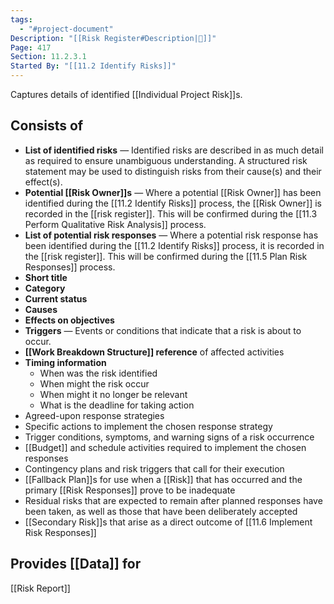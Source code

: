 ```yaml
---
tags:
  - "#project-document"
Description: "[[Risk Register#Description|📝]]"
Page: 417
Section: 11.2.3.1
Started By: "[[11.2 Identify Risks]]"
---
```

Captures details of identified [[Individual Project Risk]]s.
## Consists of
* **List of identified risks** — Identified risks are described in as much detail as required to ensure unambiguous understanding. A structured risk statement may be used to distinguish risks from their cause(s) and their effect(s).
* **Potential [[Risk Owner]]s** — Where a potential [[Risk Owner]] has been identified during the [[11.2 Identify Risks]] process, the [[Risk Owner]] is recorded in the [[risk register]]. This will be confirmed during the [[11.3 Perform Qualitative Risk Analysis]] process.
* **List of potential risk responses** — Where a potential risk response has been identified during the [[11.2 Identify Risks]] process, it is recorded in the [[risk register]]. This will be confirmed during the [[11.5 Plan Risk Responses]] process.
* **Short title**
* **Category**
* **Current status**
* **Causes**
* **Effects on objectives**
* **Triggers** — Events or conditions that indicate that a risk is about to occur.
* **[[Work Breakdown Structure]] reference** of affected activities
* **Timing information**
	* When was the risk identified
	* When might the risk occur
	* When might it no longer be relevant
	* What is the deadline for taking action 
* Agreed-upon response strategies
* Specific actions to implement the chosen response strategy
* Trigger conditions, symptoms, and warning signs of a risk occurrence
* [[Budget]] and schedule activities required to implement the chosen responses
* Contingency plans and risk triggers that call for their execution
* [[Fallback Plan]]s for use when a [[Risk]] that has occurred and the primary [[Risk Responses]] prove to be inadequate
* Residual risks that are expected to remain after planned responses have been taken, as well as those that have been deliberately accepted
* [[Secondary Risk]]s that arise as a direct outcome of [[11.6 Implement Risk Responses]]
## Provides [[Data]] for
[[Risk Report]]